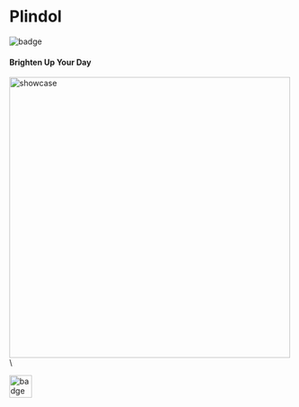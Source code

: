 # Plindol

<img  src="https://img.shields.io/badge/License-MIT-blue.svg"  alt="badge">

#### Brighten Up Your Day

<img  src="https://chrysntm.com/wp-content/uploads/2018/12/4-700x1244.jpg"  alt="showcase"  height='500px'>\

<a  href="https://play.google.com/store/apps/details?id=com.usfslk.plindol"  target='_blank' >

<img  src="https://cdn-images-1.medium.com/max/1600/1*EiZrcN_DIapbZaxutxbZRA.png"  alt="badge"  height='40px'>

</a>